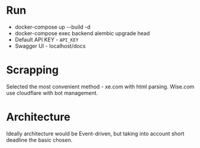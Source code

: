 # Run
- docker-compose up --build -d
- docker-compose exec backend alembic upgrade head
- Default API KEY - `API_KEY`
- Swagger UI - localhost/docs

# Scrapping 
Selected the most convenient method - xe.com with html parsing.
Wise.com use cloudflare with bot management.

# Architecture
Ideally architecture would be Event-driven, but taking into account short deadline the basic chosen.
